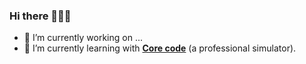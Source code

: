 ### Hi there 👋👨‍💻

- 🔭 I’m currently working on ...
- 🌱 I’m currently learning with [**Core code**](https://www.core-code.io/) (a professional simulator).

